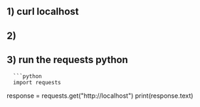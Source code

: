 ## 1) curl localhost
## 2)
## 3) run the requests python
      ```python
      import requests

response = requests.get("http://localhost")
print(response.text)
```

